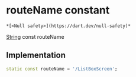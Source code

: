 


# routeName constant




    *[<Null safety>](https://dart.dev/null-safety)*


[String](https://api.flutter.dev/flutter/dart-core/String-class.html) const routeName
  







## Implementation

```dart
static const routeName = '/ListBoxScreen';


```







